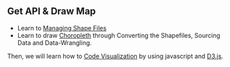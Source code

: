 ## Get API & Draw Map 

- Learn to [Managing Shape Files](https://github.com/zachpino/realtimespace/tree/master/week3)
- Learn to draw [Choropleth](https://github.com/zachpino/realtimespace/tree/master/week4) through Converting the Shapefiles, Sourcing Data and Data-Wrangling. 

Then, we will learn how to [Code Visualization](data.md) by using javascript and [D3.js](https://d3js.org/).

